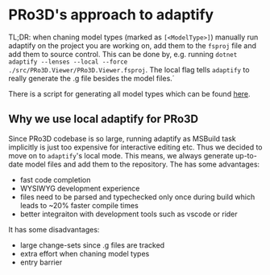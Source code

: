# PRo3D's approach to adaptify

TL;DR: when chaning model types (marked as `[<ModelType>]`) manually run adaptify on the project you are working on, add them to the `fsproj` file and add them to source control.
This can be done by, e.g. running `dotnet adaptify --lenses --local --force ./src/PRo3D.Viewer/PRo3D.Viewer.fsproj`.
The local flag tells `adaptify` to really generate the .g file besides the model files.´

There is a script for generating all model types which can be found [here](../adapt.cmd).

## Why we use local adaptify for PRo3D

Since PRo3D codebase is so large, running adaptify as MSBuild task implicitly is just too expensive for interactive editing etc. Thus we decided to move on to `adaptify`'s local mode. This means, we always generate up-to-date model files and add them to the repository.
The has some advantages:
 - fast code completion
 - WYSIWYG development experience
 - files need to be parsed and typechecked only once during build which leads to ~20% faster compile times
 - better integraiton with development tools such as vscode or rider


It has some disadvantages:
 - large change-sets since .g files are tracked
 - extra effort when chaning model types
 - entry barrier


